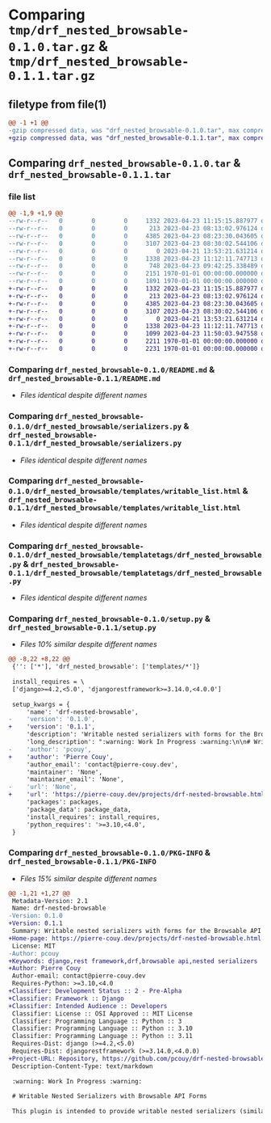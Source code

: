 # Comparing `tmp/drf_nested_browsable-0.1.0.tar.gz` & `tmp/drf_nested_browsable-0.1.1.tar.gz`

## filetype from file(1)

```diff
@@ -1 +1 @@
-gzip compressed data, was "drf_nested_browsable-0.1.0.tar", max compression
+gzip compressed data, was "drf_nested_browsable-0.1.1.tar", max compression
```

## Comparing `drf_nested_browsable-0.1.0.tar` & `drf_nested_browsable-0.1.1.tar`

### file list

```diff
@@ -1,9 +1,9 @@
--rw-r--r--   0        0        0     1332 2023-04-23 11:15:15.887977 drf_nested_browsable-0.1.0/README.md
--rw-r--r--   0        0        0      213 2023-04-23 08:13:02.976124 drf_nested_browsable-0.1.0/drf_nested_browsable/__init__.py
--rw-r--r--   0        0        0     4385 2023-04-23 08:23:30.043605 drf_nested_browsable-0.1.0/drf_nested_browsable/serializers.py
--rw-r--r--   0        0        0     3107 2023-04-23 08:30:02.544106 drf_nested_browsable-0.1.0/drf_nested_browsable/templates/writable_list.html
--rw-r--r--   0        0        0        0 2023-04-21 13:53:21.631214 drf_nested_browsable-0.1.0/drf_nested_browsable/templatetags/__init__.py
--rw-r--r--   0        0        0     1338 2023-04-23 11:12:11.747713 drf_nested_browsable-0.1.0/drf_nested_browsable/templatetags/drf_nested_browsable.py
--rw-r--r--   0        0        0      748 2023-04-23 09:42:25.338489 drf_nested_browsable-0.1.0/pyproject.toml
--rw-r--r--   0        0        0     2151 1970-01-01 00:00:00.000000 drf_nested_browsable-0.1.0/setup.py
--rw-r--r--   0        0        0     1891 1970-01-01 00:00:00.000000 drf_nested_browsable-0.1.0/PKG-INFO
+-rw-r--r--   0        0        0     1332 2023-04-23 11:15:15.887977 drf_nested_browsable-0.1.1/README.md
+-rw-r--r--   0        0        0      213 2023-04-23 08:13:02.976124 drf_nested_browsable-0.1.1/drf_nested_browsable/__init__.py
+-rw-r--r--   0        0        0     4385 2023-04-23 08:23:30.043605 drf_nested_browsable-0.1.1/drf_nested_browsable/serializers.py
+-rw-r--r--   0        0        0     3107 2023-04-23 08:30:02.544106 drf_nested_browsable-0.1.1/drf_nested_browsable/templates/writable_list.html
+-rw-r--r--   0        0        0        0 2023-04-21 13:53:21.631214 drf_nested_browsable-0.1.1/drf_nested_browsable/templatetags/__init__.py
+-rw-r--r--   0        0        0     1338 2023-04-23 11:12:11.747713 drf_nested_browsable-0.1.1/drf_nested_browsable/templatetags/drf_nested_browsable.py
+-rw-r--r--   0        0        0     1099 2023-04-23 11:50:03.947558 drf_nested_browsable-0.1.1/pyproject.toml
+-rw-r--r--   0        0        0     2211 1970-01-01 00:00:00.000000 drf_nested_browsable-0.1.1/setup.py
+-rw-r--r--   0        0        0     2231 1970-01-01 00:00:00.000000 drf_nested_browsable-0.1.1/PKG-INFO
```

### Comparing `drf_nested_browsable-0.1.0/README.md` & `drf_nested_browsable-0.1.1/README.md`

 * *Files identical despite different names*

### Comparing `drf_nested_browsable-0.1.0/drf_nested_browsable/serializers.py` & `drf_nested_browsable-0.1.1/drf_nested_browsable/serializers.py`

 * *Files identical despite different names*

### Comparing `drf_nested_browsable-0.1.0/drf_nested_browsable/templates/writable_list.html` & `drf_nested_browsable-0.1.1/drf_nested_browsable/templates/writable_list.html`

 * *Files identical despite different names*

### Comparing `drf_nested_browsable-0.1.0/drf_nested_browsable/templatetags/drf_nested_browsable.py` & `drf_nested_browsable-0.1.1/drf_nested_browsable/templatetags/drf_nested_browsable.py`

 * *Files identical despite different names*

### Comparing `drf_nested_browsable-0.1.0/setup.py` & `drf_nested_browsable-0.1.1/setup.py`

 * *Files 10% similar despite different names*

```diff
@@ -8,22 +8,22 @@
 {'': ['*'], 'drf_nested_browsable': ['templates/*']}
 
 install_requires = \
 ['django>=4.2,<5.0', 'djangorestframework>=3.14.0,<4.0.0']
 
 setup_kwargs = {
     'name': 'drf-nested-browsable',
-    'version': '0.1.0',
+    'version': '0.1.1',
     'description': 'Writable nested serializers with forms for the Browsable API',
     'long_description': ":warning: Work In Progress :warning:\n\n# Writable Nested Serializers with Browsable API Forms\n\nThis plugin is intended to provide writable nested serializers (similar to [the recommended plugin from DRF documentation](https://github.com/beda-software/drf-nested-browsable.git)) that bring their own forms for the Browsable API renderer.\n\n## Try it out\n\nThis project's dependencies are managed using [`poetry`](https://python-poetry.org/)\n\n```bash\ngit clone https://github.com/pcouy/drf-nested-browsable\ncd drf-nested-browsable\npoetry install\ncd example\npython manage.py migrate\npython manage.py runserver\n```\n\nThe above commands will install the dependencies, run the DB migrations, and launch a development server of the example project that uses the provided serializers.\n\n## Current state of the project\n\n### Done\n\n* Ability to write to a reverse `ForeignKey` relationship using serializer `Meta` class\n* Dynamic form for `WritableNestedListSerializer` that allows adding and removing children from the Browsable API\n* Basic example\n\n### To do\n\n* Make the current example work :\n  * Fix backend and form for multiple levels of nesting\n  * Do not show `parent` select list when showing forms as children of another form\n* Write documentation / Auto-generate it from the docstrings ([pdoc](https://pdoc.dev/) ?)\n* Write tests/specs\n",
-    'author': 'pcouy',
+    'author': 'Pierre Couy',
     'author_email': 'contact@pierre-couy.dev',
     'maintainer': 'None',
     'maintainer_email': 'None',
-    'url': 'None',
+    'url': 'https://pierre-couy.dev/projects/drf-nested-browsable.html',
     'packages': packages,
     'package_data': package_data,
     'install_requires': install_requires,
     'python_requires': '>=3.10,<4.0',
 }
```

### Comparing `drf_nested_browsable-0.1.0/PKG-INFO` & `drf_nested_browsable-0.1.1/PKG-INFO`

 * *Files 15% similar despite different names*

```diff
@@ -1,21 +1,27 @@
 Metadata-Version: 2.1
 Name: drf-nested-browsable
-Version: 0.1.0
+Version: 0.1.1
 Summary: Writable nested serializers with forms for the Browsable API
+Home-page: https://pierre-couy.dev/projects/drf-nested-browsable.html
 License: MIT
-Author: pcouy
+Keywords: django,rest framework,drf,browsable api,nested serializers
+Author: Pierre Couy
 Author-email: contact@pierre-couy.dev
 Requires-Python: >=3.10,<4.0
+Classifier: Development Status :: 2 - Pre-Alpha
+Classifier: Framework :: Django
+Classifier: Intended Audience :: Developers
 Classifier: License :: OSI Approved :: MIT License
 Classifier: Programming Language :: Python :: 3
 Classifier: Programming Language :: Python :: 3.10
 Classifier: Programming Language :: Python :: 3.11
 Requires-Dist: django (>=4.2,<5.0)
 Requires-Dist: djangorestframework (>=3.14.0,<4.0.0)
+Project-URL: Repository, https://github.com/pcouy/drf-nested-browsable
 Description-Content-Type: text/markdown
 
 :warning: Work In Progress :warning:
 
 # Writable Nested Serializers with Browsable API Forms
 
 This plugin is intended to provide writable nested serializers (similar to [the recommended plugin from DRF documentation](https://github.com/beda-software/drf-nested-browsable.git)) that bring their own forms for the Browsable API renderer.
```

